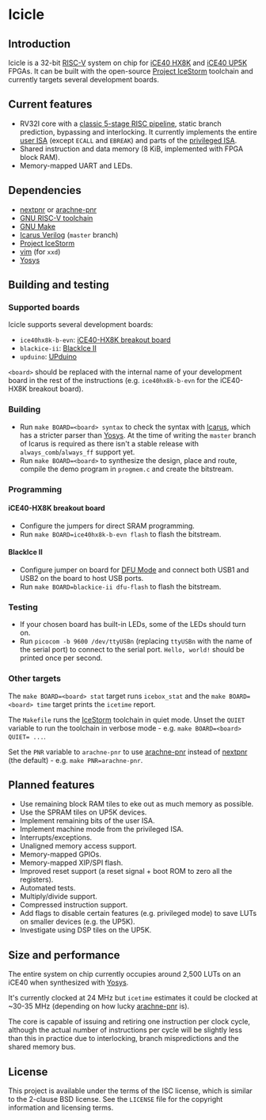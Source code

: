 # Icicle

## Introduction

Icicle is a 32-bit [RISC-V][riscv] system on chip for [iCE40 HX8K][ice40] and
[iCE40 UP5K][ice40-up5k] FPGAs. It can be built with the open-source
[Project IceStorm][icestorm] toolchain and currently targets several development
boards.

## Current features

* RV32I core with a [classic 5-stage RISC pipeline][classic-risc], static branch
  prediction, bypassing and interlocking. It currently implements the entire
  [user ISA][riscv-user] (except `ECALL` and `EBREAK`) and parts of the
  [privileged ISA][riscv-priv].
* Shared instruction and data memory (8 KiB, implemented with FPGA block RAM).
* Memory-mapped UART and LEDs.

## Dependencies

* [nextpnr][nextpnr] or [arachne-pnr][arachne-pnr]
* [GNU RISC-V toolchain][riscv-gnu]
* [GNU Make][make]
* [Icarus Verilog][iverilog] (`master` branch)
* [Project IceStorm][icestorm]
* [vim][vim] (for `xxd`)
* [Yosys][yosys]

## Building and testing

### Supported boards

Icicle supports several development boards:

* `ice40hx8k-b-evn`: [iCE40-HX8K breakout board][ice40-hx8k-breakout]
* `blackice-ii`: [BlackIce II][blackice-ii-board]
* `upduino`: [UPduino][upduino]

`<board>` should be replaced with the internal name of your development board in
the rest of the instructions (e.g. `ice40hx8k-b-evn` for the iCE40-HX8K breakout
board).

### Building

* Run `make BOARD=<board> syntax` to check the syntax with [Icarus][iverilog],
  which has a stricter parser than [Yosys][yosys]. At the time of writing the
  `master` branch of Icarus is required as there isn't a stable release with
  `always_comb`/`always_ff` support yet.
* Run `make BOARD=<board>` to synthesize the design, place and route, compile
  the demo program in `progmem.c` and create the bitstream.

### Programming

#### iCE40-HX8K breakout board

* Configure the jumpers for direct SRAM programming.
* Run `make BOARD=ice40hx8k-b-evn flash` to flash the bitstream.

#### BlackIce II

* Configure jumper on board for [DFU Mode][dfu-mode] and connect both USB1 and
  USB2 on the board to host USB ports.
* Run `make BOARD=blackice-ii dfu-flash` to flash the bitstream.

### Testing

* If your chosen board has built-in LEDs, some of the LEDs should turn on.
* Run `picocom -b 9600 /dev/ttyUSBn` (replacing `ttyUSBn` with the name of the
  serial port) to connect to the serial port. `Hello, world!` should be printed
  once per second.

### Other targets

The `make BOARD=<board> stat` target runs `icebox_stat` and the
`make BOARD=<board> time` target prints the `icetime` report.

The `Makefile` runs the [IceStorm][icestorm] toolchain in quiet mode. Unset the
`QUIET` variable to run the toolchain in verbose mode - e.g.
`make BOARD=<board> QUIET= ...`.

Set the `PNR` variable to `arachne-pnr` to use [arachne-pnr][arachne-pnr]
instead of [nextpnr][nextpnr] (the default) - e.g. `make PNR=arachne-pnr`.

## Planned features

* Use remaining block RAM tiles to eke out as much memory as possible.
* Use the SPRAM tiles on UP5K devices.
* Implement remaining bits of the user ISA.
* Implement machine mode from the privileged ISA.
* Interrupts/exceptions.
* Unaligned memory access support.
* Memory-mapped GPIOs.
* Memory-mapped XIP/SPI flash.
* Improved reset support (a reset signal + boot ROM to zero all the registers).
* Automated tests.
* Multiply/divide support.
* Compressed instruction support.
* Add flags to disable certain features (e.g. privileged mode) to save LUTs on
  smaller devices (e.g. the UP5K).
* Investigate using DSP tiles on the UP5K.

## Size and performance

The entire system on chip currently occupies around 2,500 LUTs on an iCE40 when
synthesized with [Yosys][yosys].

It's currently clocked at 24 MHz but `icetime` estimates it could be clocked at
~30-35 MHz (depending on how lucky [arachne-pnr][arachne-pnr] is).

The core is capable of issuing and retiring one instruction per clock cycle,
although the actual number of instructions per cycle will be slightly less than
this in practice due to interlocking, branch mispredictions and the shared
memory bus.

## License

This project is available under the terms of the ISC license, which is similar
to the 2-clause BSD license. See the `LICENSE` file for the copyright
information and licensing terms.

[arachne-pnr]: https://github.com/cseed/arachne-pnr
[blackice-ii-board]: https://github.com/mystorm-org/BlackIce-II
[classic-risc]: https://en.wikipedia.org/wiki/Classic_RISC_pipeline
[dfu-mode]: https://github.com/mystorm-org/BlackIce-II/wiki/DFU-operations-on-the-BlackIce-II
[ice40-hx8k-breakout]: http://www.latticesemi.com/Products/DevelopmentBoardsAndKits/iCE40HX8KBreakoutBoard.aspx
[ice40-up5k]: http://www.latticesemi.com/Products/FPGAandCPLD/iCE40Ultra.aspx
[ice40]: http://www.latticesemi.com/Products/FPGAandCPLD/iCE40.aspx
[icestorm]: http://www.clifford.at/icestorm/
[iverilog]: http://iverilog.icarus.com/
[make]: https://www.gnu.org/software/make/
[nextpnr]: https://github.com/YosysHQ/nextpnr
[riscv-gnu]: https://github.com/riscv/riscv-gnu-toolchain
[riscv-priv]: https://riscv.org/specifications/privileged-isa/
[riscv-user]: https://riscv.org/specifications/
[riscv]: https://riscv.org/risc-v-isa/
[upduino]: http://gnarlygrey.atspace.cc/development-platform.html#upduino
[vim]: http://www.vim.org/
[yosys]: http://www.clifford.at/yosys/
